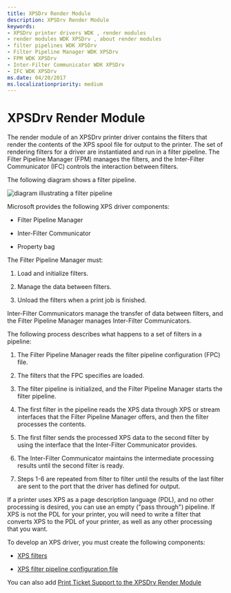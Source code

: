 ```yaml
---
title: XPSDrv Render Module
description: XPSDrv Render Module
keywords:
- XPSDrv printer drivers WDK , render modules
- render modules WDK XPSDrv , about render modules
- filter pipelines WDK XPSDrv
- Filter Pipeline Manager WDK XPSDrv
- FPM WDK XPSDrv
- Inter-Filter Communicator WDK XPSDrv
- IFC WDK XPSDrv
ms.date: 04/20/2017
ms.localizationpriority: medium
---
```


# XPSDrv Render Module


The render module of an XPSDrv printer driver contains the filters that render the contents of the XPS spool file for output to the printer. The set of rendering filters for a driver are instantiated and run in a filter pipeline. The Filter Pipeline Manager (FPM) manages the filters, and the Inter-Filter Communicator (IFC) controls the interaction between filters.

The following diagram shows a filter pipeline.

![diagram illustrating a filter pipeline](images/xps-pipeline.png)

Microsoft provides the following XPS driver components:

-   Filter Pipeline Manager

-   Inter-Filter Communicator

-   Property bag

The Filter Pipeline Manager must:

1.  Load and initialize filters.

2.  Manage the data between filters.

3.  Unload the filters when a print job is finished.

Inter-Filter Communicators manage the transfer of data between filters, and the Filter Pipeline Manager manages Inter-Filter Communicators.

The following process describes what happens to a set of filters in a pipeline:

1.  The Filter Pipeline Manager reads the filter pipeline configuration (FPC) file.

2.  The filters that the FPC specifies are loaded.

3.  The filter pipeline is initialized, and the Filter Pipeline Manager starts the filter pipeline.

4.  The first filter in the pipeline reads the XPS data through XPS or stream interfaces that the Filter Pipeline Manager offers, and then the filter processes the contents.

5.  The first filter sends the processed XPS data to the second filter by using the interface that the Inter-Filter Communicator provides.

6.  The Inter-Filter Communicator maintains the intermediate processing results until the second filter is ready.

7.  Steps 1-6 are repeated from filter to filter until the results of the last filter are sent to the port that the driver has defined for output.

If a printer uses XPS as a page description language (PDL), and no other processing is desired, you can use an empty ("pass through") pipeline. If XPS is not the PDL for your printer, you will need to write a filter that converts XPS to the PDL of your printer, as well as any other processing that you want.

To develop an XPS driver, you must create the following components:

-   [XPS filters](xps-filters.md)

-   [XPS filter pipeline configuration file](filter-pipeline-configuration-file.md)

You can also add [Print Ticket Support to the XPSDrv Render Module](print-ticket-support-in-the-xpsdrv-render-module.md)

 

 




